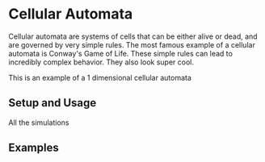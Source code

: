 # Cellular Automata
Cellular automata are systems of cells that can be either alive or dead, and are governed by very simple rules. The most famous example of a cellular automata is Conway's Game of Life. These simple rules can lead to incredibly complex behavior. They also look super cool.

This is an example of a 1 dimensional cellular automata

## Setup and Usage
All the simulations

## Examples
